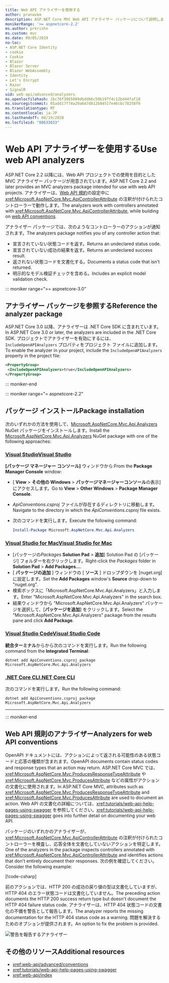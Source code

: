 ```yaml
---
title: Web API アナライザーを使用する
author: pranavkm
description: ASP.NET Core MVC Web API アナライザー パッケージについて説明します。
monikerRange: '>= aspnetcore-2.2'
ms.author: prkrishn
ms.custom: mvc
ms.date: 09/05/2019
no-loc:
- ASP.NET Core Identity
- cookie
- Cookie
- Blazor
- Blazor Server
- Blazor WebAssembly
- Identity
- Let's Encrypt
- Razor
- SignalR
uid: web-api/advanced/analyzers
ms.openlocfilehash: 1bc76f3965009dbdd66c58b197f4c12bd44faf18
ms.sourcegitcommit: 65add17f74a29a647d812b04517e46cbc78258f9
ms.translationtype: MT
ms.contentlocale: ja-JP
ms.lasthandoff: 08/19/2020
ms.locfileid: "88633033"
---
```

# <a name="use-web-api-analyzers"></a><span data-ttu-id="5818f-103">Web API アナライザーを使用する</span><span class="sxs-lookup"><span data-stu-id="5818f-103">Use web API analyzers</span></span>

<span data-ttu-id="5818f-104">ASP.NET Core 2.2 以降には、Web API プロジェクトでの使用を目的とした MVC アナライザー パッケージが用意されています。</span><span class="sxs-lookup"><span data-stu-id="5818f-104">ASP.NET Core 2.2 and later provides an MVC analyzers package intended for use with web API projects.</span></span> <span data-ttu-id="5818f-105">アナライザーは、[Web API 規約](xref:web-api/advanced/conventions)の設定中に <xref:Microsoft.AspNetCore.Mvc.ApiControllerAttribute> の注釈が付けられたコントローラーで動作します。</span><span class="sxs-lookup"><span data-stu-id="5818f-105">The analyzers work with controllers annotated with <xref:Microsoft.AspNetCore.Mvc.ApiControllerAttribute>, while building on [web API conventions](xref:web-api/advanced/conventions).</span></span>

<span data-ttu-id="5818f-106">アナライザー パッケージでは、次のようなコントローラーのアクションが通知されます。</span><span class="sxs-lookup"><span data-stu-id="5818f-106">The analyzers package notifies you of any controller action that:</span></span>

* <span data-ttu-id="5818f-107">宣言されていない状態コードを返す。</span><span class="sxs-lookup"><span data-stu-id="5818f-107">Returns an undeclared status code.</span></span>
* <span data-ttu-id="5818f-108">宣言されていない成功の結果を返す。</span><span class="sxs-lookup"><span data-stu-id="5818f-108">Returns an undeclared success result.</span></span>
* <span data-ttu-id="5818f-109">返されない状態コードを文書化する。</span><span class="sxs-lookup"><span data-stu-id="5818f-109">Documents a status code that isn't returned.</span></span>
* <span data-ttu-id="5818f-110">明示的なモデル検証チェックを含める。</span><span class="sxs-lookup"><span data-stu-id="5818f-110">Includes an explicit model validation check.</span></span>

::: moniker range=">= aspnetcore-3.0"

## <a name="reference-the-analyzer-package"></a><span data-ttu-id="5818f-111">アナライザー パッケージを参照する</span><span class="sxs-lookup"><span data-stu-id="5818f-111">Reference the analyzer package</span></span>

<span data-ttu-id="5818f-112">ASP.NET Core 3.0 以降、アナライザーは .NET Core SDK に含まれています。</span><span class="sxs-lookup"><span data-stu-id="5818f-112">In ASP.NET Core 3.0 or later, the analyzers are included in the .NET Core SDK.</span></span> <span data-ttu-id="5818f-113">プロジェクトでアナライザーを有効にするには、`IncludeOpenAPIAnalyzers` プロパティをプロジェクト ファイルに追加します。</span><span class="sxs-lookup"><span data-stu-id="5818f-113">To enable the analyzer in your project, include the `IncludeOpenAPIAnalyzers` property in the project file:</span></span>

```xml
<PropertyGroup>
 <IncludeOpenAPIAnalyzers>true</IncludeOpenAPIAnalyzers>
</PropertyGroup>
```

::: moniker-end

::: moniker range="= aspnetcore-2.2"

## <a name="package-installation"></a><span data-ttu-id="5818f-114">パッケージ インストール</span><span class="sxs-lookup"><span data-stu-id="5818f-114">Package installation</span></span>

<span data-ttu-id="5818f-115">次のいずれかの方法を使用して、[Microsoft.AspNetCore.Mvc.Api.Analyzers](https://www.nuget.org/packages/Microsoft.AspNetCore.Mvc.Api.Analyzers) NuGet パッケージをインストールします。</span><span class="sxs-lookup"><span data-stu-id="5818f-115">Install the [Microsoft.AspNetCore.Mvc.Api.Analyzers](https://www.nuget.org/packages/Microsoft.AspNetCore.Mvc.Api.Analyzers) NuGet package with one of the following approaches:</span></span>

### <a name="visual-studio"></a>[<span data-ttu-id="5818f-116">Visual Studio</span><span class="sxs-lookup"><span data-stu-id="5818f-116">Visual Studio</span></span>](#tab/visual-studio)

<span data-ttu-id="5818f-117">**[パッケージ マネージャー コンソール]** ウィンドウから:</span><span class="sxs-lookup"><span data-stu-id="5818f-117">From the **Package Manager Console** window:</span></span>
  * <span data-ttu-id="5818f-118">[ **View** > **その他の Windows** > **パッケージマネージャーコンソール**の表示] にアクセスします。</span><span class="sxs-lookup"><span data-stu-id="5818f-118">Go to **View** > **Other Windows** > **Package Manager Console**.</span></span>
  * <span data-ttu-id="5818f-119">*ApiConventions.csproj* ファイルが存在するディレクトリに移動します。</span><span class="sxs-lookup"><span data-stu-id="5818f-119">Navigate to the directory in which the *ApiConventions.csproj* file exists.</span></span>
  * <span data-ttu-id="5818f-120">次のコマンドを実行します。</span><span class="sxs-lookup"><span data-stu-id="5818f-120">Execute the following command:</span></span>

    ```powershell
    Install-Package Microsoft.AspNetCore.Mvc.Api.Analyzers
    ```

### <a name="visual-studio-for-mac"></a>[<span data-ttu-id="5818f-121">Visual Studio for Mac</span><span class="sxs-lookup"><span data-stu-id="5818f-121">Visual Studio for Mac</span></span>](#tab/visual-studio-mac)

* <span data-ttu-id="5818f-122">[パッケージの*Packages* **Solution Pad** > **追加**] Solution Pad の [パッケージ] フォルダーを右クリックします。</span><span class="sxs-lookup"><span data-stu-id="5818f-122">Right-click the *Packages* folder in **Solution Pad** > **Add Packages...**.</span></span>
* <span data-ttu-id="5818f-123">[ **パッケージの追加** ] ウィンドウの [ **ソース** ] ドロップダウンを [nuget.org] に設定します。</span><span class="sxs-lookup"><span data-stu-id="5818f-123">Set the **Add Packages** window's **Source** drop-down to "nuget.org".</span></span>
* <span data-ttu-id="5818f-124">検索ボックスに「Microsoft.AspNetCore.Mvc.Api.Analyzers」と入力します。</span><span class="sxs-lookup"><span data-stu-id="5818f-124">Enter "Microsoft.AspNetCore.Mvc.Api.Analyzers" in the search box.</span></span>
* <span data-ttu-id="5818f-125">結果ウィンドウから "Microsoft.AspNetCore.Mvc.Api.Analyzers" パッケージを選択して、[**パッケージを追加**] をクリックします。</span><span class="sxs-lookup"><span data-stu-id="5818f-125">Select the "Microsoft.AspNetCore.Mvc.Api.Analyzers" package from the results pane and click **Add Package**.</span></span>

### <a name="visual-studio-code"></a>[<span data-ttu-id="5818f-126">Visual Studio Code</span><span class="sxs-lookup"><span data-stu-id="5818f-126">Visual Studio Code</span></span>](#tab/visual-studio-code)

<span data-ttu-id="5818f-127">**統合ターミナル**からから次のコマンドを実行します。</span><span class="sxs-lookup"><span data-stu-id="5818f-127">Run the following command from the **Integrated Terminal**:</span></span>

```dotnetcli
dotnet add ApiConventions.csproj package Microsoft.AspNetCore.Mvc.Api.Analyzers
```

### <a name="net-core-cli"></a>[<span data-ttu-id="5818f-128">.NET Core CLI</span><span class="sxs-lookup"><span data-stu-id="5818f-128">.NET Core CLI</span></span>](#tab/netcore-cli)

<span data-ttu-id="5818f-129">次のコマンドを実行します。</span><span class="sxs-lookup"><span data-stu-id="5818f-129">Run the following command:</span></span>

```dotnetcli
dotnet add ApiConventions.csproj package Microsoft.AspNetCore.Mvc.Api.Analyzers
```

---

::: moniker-end

## <a name="analyzers-for-web-api-conventions"></a><span data-ttu-id="5818f-130">Web API 規則のアナライザー</span><span class="sxs-lookup"><span data-stu-id="5818f-130">Analyzers for web API conventions</span></span>

<span data-ttu-id="5818f-131">OpenAPI ドキュメントには、アクションによって返される可能性のある状態コードと応答の種類が含まれます。</span><span class="sxs-lookup"><span data-stu-id="5818f-131">OpenAPI documents contain status codes and response types that an action may return.</span></span> <span data-ttu-id="5818f-132">ASP.NET Core MVC では、<xref:Microsoft.AspNetCore.Mvc.ProducesResponseTypeAttribute> や <xref:Microsoft.AspNetCore.Mvc.ProducesAttribute> などの属性がアクションの文書化に使用されます。</span><span class="sxs-lookup"><span data-stu-id="5818f-132">In ASP.NET Core MVC, attributes such as <xref:Microsoft.AspNetCore.Mvc.ProducesResponseTypeAttribute> and <xref:Microsoft.AspNetCore.Mvc.ProducesAttribute> are used to document an action.</span></span> <span data-ttu-id="5818f-133">Web API の文書化の詳細については、<xref:tutorials/web-api-help-pages-using-swagger> を参照してください。</span><span class="sxs-lookup"><span data-stu-id="5818f-133"><xref:tutorials/web-api-help-pages-using-swagger> goes into further detail on documenting your web API.</span></span>

<span data-ttu-id="5818f-134">パッケージのいずれかのアナライザーが、<xref:Microsoft.AspNetCore.Mvc.ApiControllerAttribute> の注釈が付けられたコントローラーを検査し、応答全体を文書化していないアクションを特定します。</span><span class="sxs-lookup"><span data-stu-id="5818f-134">One of the analyzers in the package inspects controllers annotated with <xref:Microsoft.AspNetCore.Mvc.ApiControllerAttribute> and identifies actions that don't entirely document their responses.</span></span> <span data-ttu-id="5818f-135">次の例を確認してください。</span><span class="sxs-lookup"><span data-stu-id="5818f-135">Consider the following example:</span></span>

[!code-csharp[](conventions/sample/Controllers/ContactsController.cs?name=missing404docs&highlight=10)]

<span data-ttu-id="5818f-136">前のアクションでは、HTTP 200 の成功の戻り値の型は文書化していますが、HTTP 404 のエラー状態コードは文書化していません。</span><span class="sxs-lookup"><span data-stu-id="5818f-136">The preceding action documents the HTTP 200 success return type but doesn't document the HTTP 404 failure status code.</span></span> <span data-ttu-id="5818f-137">アナライザーは、HTTP 404 状態コードの文書化の不備を警告として報告します。</span><span class="sxs-lookup"><span data-stu-id="5818f-137">The analyzer reports the missing documentation for the HTTP 404 status code as a warning.</span></span> <span data-ttu-id="5818f-138">問題を解決するためのオプションが提供されます。</span><span class="sxs-lookup"><span data-stu-id="5818f-138">An option to fix the problem is provided.</span></span>

![警告を報告するアナライザー](conventions/_static/Analyzer.gif)

## <a name="additional-resources"></a><span data-ttu-id="5818f-140">その他のリソース</span><span class="sxs-lookup"><span data-stu-id="5818f-140">Additional resources</span></span>

* <xref:web-api/advanced/conventions>
* <xref:tutorials/web-api-help-pages-using-swagger>
* <xref:web-api/index>
